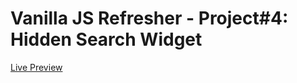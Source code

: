 # Vanilla JS Refresher - Project#4: Hidden Search Widget
[Live Preview](https://valyndsilva.github.io/vanillajs-hidden-search-widget/)
